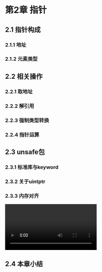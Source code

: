 # 第2章 指针

## 2.1 指针构成

### 2.1.1 地址

### 2.1.2 元素类型

## 2.2 相关操作

### 2.2.1 取地址

### 2.2.2 解引用

### 2.2.3 强制类型转换

### 2.2.4 指针运算

## 2.3 unsafe包

### 2.3.1 标准库与keyword

### 2.3.2 关于uintptr

### 2.3.3 内存对齐

![](https://img.github.mailjob.net/book-go-runtime/2.3.3.mp4)

## 2.4 本章小结